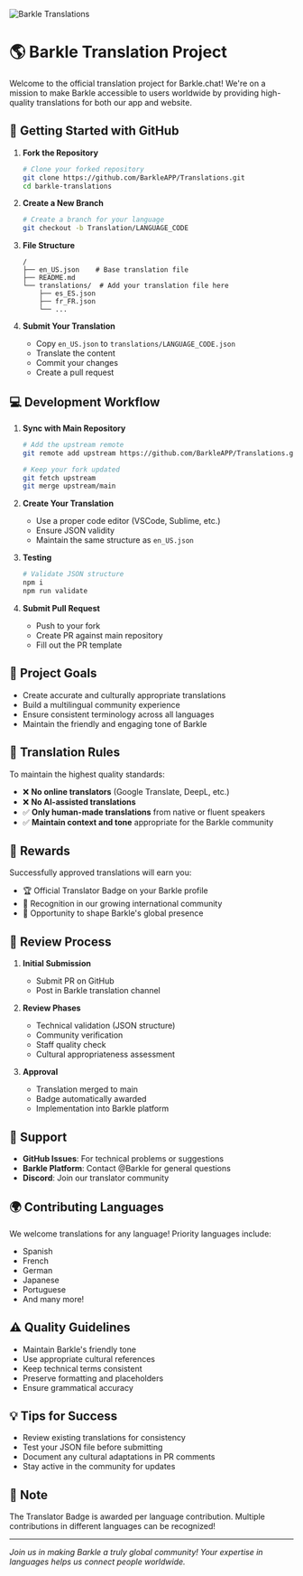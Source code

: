 ![Barkle Translations](https://media.barkle.chat/bk_/2962d0fa-ff2a-49e2-956f-e6f300ed4bd7.png)

# 🌎 Barkle Translation Project

Welcome to the official translation project for Barkle.chat! We're on a mission to make Barkle accessible to users worldwide by providing high-quality translations for both our app and website.

## 🚀 Getting Started with GitHub

1. **Fork the Repository**
   ```bash
   # Clone your forked repository
   git clone https://github.com/BarkleAPP/Translations.git
   cd barkle-translations
   ```

2. **Create a New Branch**
   ```bash
   # Create a branch for your language
   git checkout -b Translation/LANGUAGE_CODE
   ```

3. **File Structure**
   ```
   /
   ├── en_US.json    # Base translation file
   ├── README.md
   └── translations/  # Add your translation file here
       ├── es_ES.json
       ├── fr_FR.json
       └── ...
   ```

4. **Submit Your Translation**
   - Copy `en_US.json` to `translations/LANGUAGE_CODE.json`
   - Translate the content
   - Commit your changes
   - Create a pull request

## 💻 Development Workflow

1. **Sync with Main Repository**
   ```bash
   # Add the upstream remote
   git remote add upstream https://github.com/BarkleAPP/Translations.git
   
   # Keep your fork updated
   git fetch upstream
   git merge upstream/main
   ```

2. **Create Your Translation**
   - Use a proper code editor (VSCode, Sublime, etc.)
   - Ensure JSON validity
   - Maintain the same structure as `en_US.json`

3. **Testing**
   ```bash
   # Validate JSON structure
   npm i
   npm run validate
   ```

4. **Submit Pull Request**
   - Push to your fork
   - Create PR against main repository
   - Fill out the PR template

## 🎯 Project Goals

- Create accurate and culturally appropriate translations
- Build a multilingual community experience
- Ensure consistent terminology across all languages
- Maintain the friendly and engaging tone of Barkle

## 📜 Translation Rules

To maintain the highest quality standards:

- ❌ **No online translators** (Google Translate, DeepL, etc.)
- ❌ **No AI-assisted translations**
- ✅ **Only human-made translations** from native or fluent speakers
- ✅ **Maintain context and tone** appropriate for the Barkle community

## 🌟 Rewards

Successfully approved translations will earn you:
- 🏆 Official Translator Badge on your Barkle profile
- 🎉 Recognition in our growing international community
- 👥 Opportunity to shape Barkle's global presence

## 🔄 Review Process

1. **Initial Submission**
   - Submit PR on GitHub
   - Post in Barkle translation channel
   
2. **Review Phases**
   - Technical validation (JSON structure)
   - Community verification
   - Staff quality check
   - Cultural appropriateness assessment

3. **Approval**
   - Translation merged to main
   - Badge automatically awarded
   - Implementation into Barkle platform

## 🤝 Support

- **GitHub Issues**: For technical problems or suggestions
- **Barkle Platform**: Contact @Barkle for general questions
- **Discord**: Join our translator community

## 🌍 Contributing Languages

We welcome translations for any language! Priority languages include:
- Spanish
- French
- German
- Japanese
- Portuguese
- And many more!

## ⚠️ Quality Guidelines

- Maintain Barkle's friendly tone
- Use appropriate cultural references
- Keep technical terms consistent
- Preserve formatting and placeholders
- Ensure grammatical accuracy

## 💡 Tips for Success

- Review existing translations for consistency
- Test your JSON file before submitting
- Document any cultural adaptations in PR comments
- Stay active in the community for updates

## 📝 Note

The Translator Badge is awarded per language contribution. Multiple contributions in different languages can be recognized!

---

*Join us in making Barkle a truly global community! Your expertise in languages helps us connect people worldwide.*
